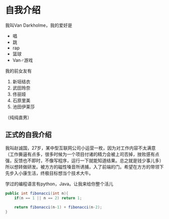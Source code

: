 # 自我介绍
我叫Van Darkholme，我的爱好是

* 唱
* 跳
* rap
* 篮球
* Van♂游戏

我的前女友有
1. 新垣结衣
2. 武田玲奈
3. 佟丽娅
4. 石原里美
5. 池田伊莱莎

（纯纯直男）

## 正式的自我介绍
我叫赵诚国，27岁，某中型互联网公司小运营一枚，因为对工作内容不太满意（工作撕逼有点多，很多时候为一个项目付诸的精力会被上司否掉，挫败感有点强，反馈也不即时，不像写程序，运行一下就能知道结果。总之就是钱少事儿多）所以想转做研发。被方方的磁性嗓音所诱捕，入了前端的门。希望在方方的带领下先步入小康生活，终极目标想当个技术大牛。

学过的编程语言有python，Java。让我来给你整个活儿
```java
public int fibonacci(int n){
    if(n == 1 || n == 2) return 1;
    
    return fibonacci(n-1) + fibonacci(n-2);
}
```

